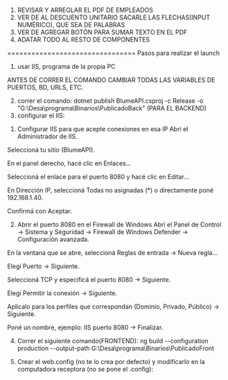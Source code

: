 1) REVISAR Y ARREGLAR EL PDF DE EMPLEADOS
2) VER DE AL DESCUENTO UNITARIO SACARLE LAS FLECHAS(INPUT NUMÉRICO), QUE SEA DE PALABRAS
3) VER DE AGREGAR BOTÓN PARA SUMAR TEXTO EN EL PDF
4) ADATAR TODO AL RESTO DE COMPONENTES



================================
Pasos para realizar el launch
1) usar IIS, programa de la propia PC

ANTES DE CORRER EL COMANDO CAMBIAR TODAS LAS VARIABLES DE PUERTOS, BD, URLS, ETC.

2) correr el comando: dotnet publish BlumeAPI.csproj -c Release -o "G:\Desa\programa\Binarios\PublicadoBack"
(PARA EL BACKEND)
3) configurar el IIS:

1. Configurar IIS para que acepte conexiones en esa IP
Abrí el Administrador de IIS.

Seleccioná tu sitio (BlumeAPI).

En el panel derecho, hacé clic en Enlaces...

Seleccioná el enlace para el puerto 8080 y hacé clic en Editar...

En Dirección IP, seleccioná Todas no asignadas (*) o directamente poné 192.168.1.40.

Confirmá con Aceptar.

2. Abrir el puerto 8080 en el Firewall de Windows
Abrí el Panel de Control → Sistema y Seguridad → Firewall de Windows Defender → Configuración avanzada.

En la ventana que se abre, seleccioná Reglas de entrada → Nueva regla...

Elegí Puerto → Siguiente.

Seleccioná TCP y especificá el puerto 8080 → Siguiente.

Elegí Permitir la conexión → Siguiente.

Aplicalo para los perfiles que correspondan (Dominio, Privado, Público) → Siguiente.

Poné un nombre, ejemplo: IIS puerto 8080 → Finalizar.



4) Correr el siguiente comando(FRONTEND): ng build --configuration production --output-path G:\Desa\programa\Binarios\PublicadoFront

5) Crear el web.config (no te lo crea por defecto) y modificarlo en la computadora receptora (no se pone el .config):
<?xml version="1.0" encoding="utf-8"?>
<configuration>
  <system.webServer>
    <rewrite>
      <rules>
        <rule name="Angular Routes" stopProcessing="true">
          <match url=".*" />
          <conditions logicalGrouping="MatchAll">
            <add input="{REQUEST_FILENAME}" matchType="IsFile" negate="true" />
            <add input="{REQUEST_FILENAME}" matchType="IsDirectory" negate="true" />
          </conditions>
          <action type="Rewrite" url="/index.html" />
        </rule>
      </rules>
    </rewrite>
  </system.webServer>
</configuration>
